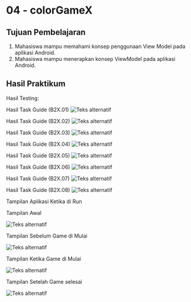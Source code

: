 # 04 - colorGameX

## Tujuan Pembelajaran

1. Mahasiswa mampu memahami konsep penggunaan View Model pada aplikasi Android.
2. Mahasiswa mampu menerapkan konsep ViewModel pada aplikasi Android.

## Hasil Praktikum

Hasil Testing:

Hasil Task Guide (B2X.01)
![Teks alternatif](img/Result_Task_B2.X01.jpg)

Hasil Task Guide (B2X.02)
![Teks alternatif](img/Result_Task_B2.X02.jpg)

Hasil Task Guide (B2X.03)
![Teks alternatif](img/Result_Task_B2.X03.jpg)

Hasil Task Guide (B2X.04)
![Teks alternatif](img/Result_Task_B2.X04.jpg)

Hasil Task Guide (B2X.05)
![Teks alternatif](img/Result_Task_B2.X05.jpg)

Hasil Task Guide (B2X.06)
![Teks alternatif](img/Result_Task_B2.X06.jpg)

Hasil Task Guide (B2X.07)
![Teks alternatif](img/Result_Task_B2.X07.jpg)

Hasil Task Guide (B2X.08)
![Teks alternatif](img/Result_Task_B2.X08.jpg)


Tampilan Aplikasi Ketika di Run

Tampilan Awal

![Teks alternatif](img/Hasil1.jpg)


Tampilan Sebelum Game di Mulai

![Teks alternatif](img/Hasil2.jpg)


Tampilan Ketika Game di Mulai

![Teks alternatif](img/Hasil3.jpg)


Tampilan Setelah Game selesai

![Teks alternatif](img/Hasil4.jpg)